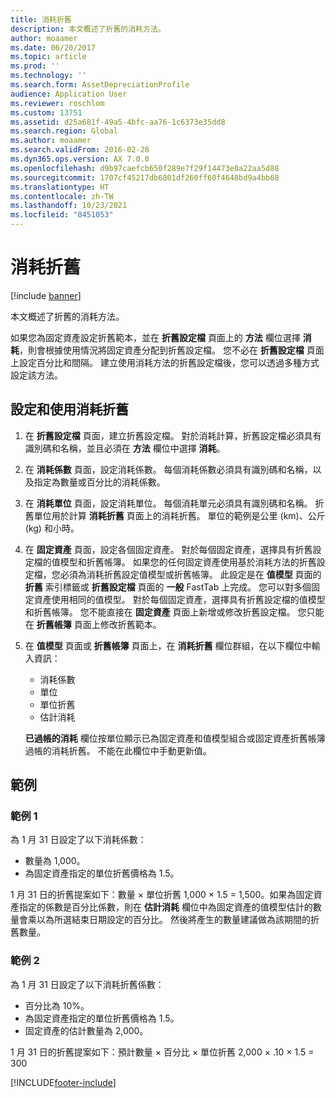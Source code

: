 ```yaml
---
title: 消耗折舊
description: 本文概述了折舊的消耗方法。
author: moaamer
ms.date: 06/20/2017
ms.topic: article
ms.prod: ''
ms.technology: ''
ms.search.form: AssetDepreciationProfile
audience: Application User
ms.reviewer: roschlom
ms.custom: 13751
ms.assetid: d25a681f-49a5-4bfc-aa76-1c6373e35dd8
ms.search.region: Global
ms.author: moaamer
ms.search.validFrom: 2016-02-28
ms.dyn365.ops.version: AX 7.0.0
ms.openlocfilehash: d9b97caefcb650f289e7f29f14473e0a22aa5d88
ms.sourcegitcommit: 1707cf45217db6801df260ff60f4648bd9a4bb68
ms.translationtype: HT
ms.contentlocale: zh-TW
ms.lasthandoff: 10/23/2021
ms.locfileid: "8451053"
---
```

# <a name="consumption-depreciation"></a>消耗折舊

[!include [banner](../includes/banner.md)]

本文概述了折舊的消耗方法。

如果您為固定資產設定折舊範本，並在 **折舊設定檔** 頁面上的 **方法** 欄位選擇 **消耗**，則會根據使用情況將固定資產分配到折舊設定檔。 您不必在 **折舊設定檔** 頁面上設定百分比和間隔。 建立使用消耗方法的折舊設定檔後，您可以透過多種方式設定該方法。

## <a name="set-up-and-use-consumption-depreciation"></a>設定和使用消耗折舊
1.  在 **折舊設定檔** 頁面，建立折舊設定檔。 對於消耗計算，折舊設定檔必須具有識別碼和名稱，並且必須在 **方法** 欄位中選擇 **消耗**。
2.  在 **消耗係數** 頁面，設定消耗係數。 每個消耗係數必須具有識別碼和名稱，以及指定為數量或百分比的消耗係數。
3.  在 **消耗單位** 頁面，設定消耗單位。 每個消耗單元必須具有識別碼和名稱。 折舊單位用於計算 **消耗折舊** 頁面上的消耗折舊。 單位的範例是公里 (km)、公斤 (kg) 和小時。
4.  在 **固定資產** 頁面，設定各個固定資產。 對於每個固定資產，選擇具有折舊設定檔的值模型和折舊帳簿。 如果您的任何固定資產使用基於消耗方法的折舊設定檔，您必須為消耗折舊設定值模型或折舊帳簿。 此設定是在 **值模型** 頁面的 **折舊** 索引標籤或 **折舊設定檔** 頁面的 **一般** FastTab 上完成。 您可以對多個固定資產使用相同的值模型。 對於每個固定資產，選擇具有折舊設定檔的值模型和折舊帳簿。 您不能直接在 **固定資產** 頁面上新增或修改折舊設定檔。 您只能在 **折舊帳簿** 頁面上修改折舊範本。
5.  在 **值模型** 頁面或 **折舊帳簿** 頁面上，在 **消耗折舊** 欄位群組，在以下欄位中輸入資訊：
    -   消耗係數
    -   單位
    -   單位折舊
    -   估計消耗

    **已過帳的消耗** 欄位按單位顯示已為固定資產和值模型組合或固定資產折舊帳簿過帳的消耗折舊。 不能在此欄位中手動更新值。

## <a name="examples"></a>範例
### <a name="example-1"></a>範例 1

為 1 月 31 日設定了以下消耗係數：

-   數量為 1,000。
-   為固定資產指定的單位折舊價格為 1.5。

1 月 31 日的折舊提案如下：數量 × 單位折舊 1,000 × 1.5 = 1,500。如果為固定資產指定的係數是百分比係數，則在 **估計消耗** 欄位中為固定資產的值模型估計的數量會乘以為所選結束日期設定的百分比。 然後將產生的數量建議做為該期間的折舊數量。

### <a name="example-2"></a>範例 2

為 1 月 31 日設定了以下消耗折舊係數：

-   百分比為 10%。
-   為固定資產指定的單位折舊價格為 1.5。
-   固定資產的估計數量為 2,000。

1 月 31 日的折舊提案如下：預計數量 × 百分比 × 單位折舊 2,000 × .10 × 1.5 = 300





[!INCLUDE[footer-include](../../includes/footer-banner.md)]
